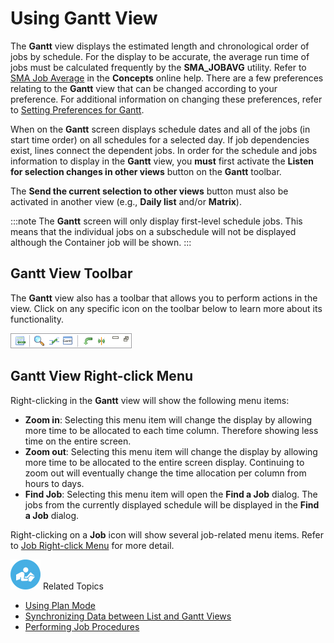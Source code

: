 # Using Gantt View

The **Gantt** view displays the estimated length and chronological order
of jobs by schedule. For the display to be accurate, the average run
time of jobs must be calculated frequently by the **SMA_JOBAVG**
utility. Refer to [SMA Job Average](../../../objects/schedules.md#smautility-schedule) in
the **Concepts** online help. There are a few preferences relating to
the **Gantt** view that can be changed according to your preference. For
additional information on changing these preferences, refer to [Setting Preferences for Gantt](Preferences-for-Gantt.md).

When on the **Gantt** screen displays schedule dates and all of the jobs
(in start time order) on all schedules for a selected day. If job
dependencies exist, lines connect the dependent jobs. In order for the
schedule and jobs information to display in the **Gantt** view, you
**must** first activate the **Listen for selection changes in other
views** button on the **Gantt** toolbar.

The **Send the current selection to other views** button must also be
activated in another view (e.g., **Daily list** and/or **Matrix**).

:::note
The **Gantt** screen will only display first-level schedule jobs. This means that the individual jobs on a subschedule will not be displayed although the Container job will be shown.
:::

## Gantt View Toolbar

The **Gantt** view also has a toolbar that allows you to perform actions
in the view. Click on any specific icon on the toolbar below to learn
more about its functionality.

![Gantt View toolbar](../../../Resources/Images/EM/EMgantttoolbar.png "Gantt View toolbar")

## Gantt View Right-click Menu

Right-clicking in the **Gantt** view will show the following menu items:

- **Zoom in**: Selecting this menu item will change the display by
    allowing more time to be allocated to each time column. Therefore
    showing less time on the entire screen.
- **Zoom out**: Selecting this menu item will change the display by
    allowing more time to be allocated to the entire screen display.
    Continuing to zoom out will eventually change the time allocation
    per column from hours to days.
- **Find Job**: Selecting this menu item will open the **Find a Job**
    dialog. The jobs from the currently displayed schedule will be
    displayed in the **Find a Job** dialog.

Right-clicking on a **Job** icon will show several job-related menu
items. Refer to [Job Right-click Menu](Working-with-Operation.md)
for more detail.

![White "person reading" icon on bluecircular background](../../../Resources/Images/moreinfo-icon(48x48).png "More Info icon")
Related Topics

- [Using Plan Mode](Using-Plan-Mode.md)
- [Synchronizing Data between List and Gantt     Views](Synchronizing-Data-between-List-and-Gantt-Views.md)
- [Performing Job     Procedures](Performing-Job-Procedures-Gantt.md)
